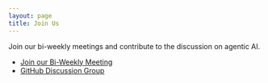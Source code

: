 ```yaml
---  
layout: page  
title: Join Us  
---  
```

  
Join our bi-weekly meetings and contribute to the discussion on agentic AI.  
  
- [Join our Bi-Weekly Meeting](https://calendar.app.google/etx9gPAZBP756ZFT9)  
- [GitHub Discussion Group](https://github.com/The-AI-Alliance/agents-wg/discussions/4)  
